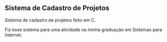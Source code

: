 ## Sistema de Cadastro de Projetos

Sistema de cadastro de projetos feito em C.

Fiz esse sistema para uma atividade na minha graduação em Sistemas para Internet.
